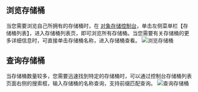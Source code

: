 ## 浏览存储桶
当您需要浏览自己所拥有的存储桶时，在 [对象存储控制台](https://console.cloud.tencent.com/cos)，单击左侧菜单栏【存储桶列表】，进入存储桶列表页，即可浏览所有存储桶。当您需要有关存储桶的更多详细信息时，可直接单击存储桶名称，进入存储桶查看。
![浏览存储桶](//mc.qcloudimg.com/static/img/baa8757780889855b768bc2f40950b27/image.png)
## 查询存储桶
当存储桶数量较多，您需要迅速找到特定的存储桶时，可以通过控制台存储桶列表页面右侧的搜索框，输入存储桶的名称查询，支持前缀匹配查询。
![查询存储桶](//mc.qcloudimg.com/static/img/6ff1042005ced0124f3f3482433507d5/image.png)
